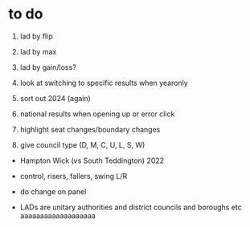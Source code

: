 # to do
1. lad by flip
2. lad by max
3. lad by gain/loss?
4. look at switching to specific results when yearonly
5. sort out 2024 (again)
6. national results when opening up or error click

6. highlight seat changes/boundary changes
7. give council type (D, M, C, U, L, S, W)

- Hampton Wick (vs South Teddington) 2022

- control, risers, fallers, swing L/R
- do change on panel

- LADs are unitary authorities and district councils and boroughs etc aaaaaaaaaaaaaaaaaaa